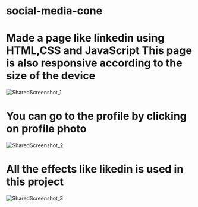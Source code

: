 # social-media-cone
 # Made a page like linkedin using HTML,CSS and JavaScript This page is also responsive according to the size of the device
![SharedScreenshot_1](https://github.com/Sumedh5798/social-media-cone/assets/142483238/0d9395a5-46f9-4132-aa3e-a1be25a8f962)
# You can go to the profile by clicking on profile photo
![SharedScreenshot_2](https://github.com/Sumedh5798/social-media-cone/assets/142483238/5aeb0c3b-c997-4d65-b012-c37753c8c657)
# All the effects like likedin is used in this project
![SharedScreenshot_3](https://github.com/Sumedh5798/social-media-cone/assets/142483238/d94ed284-6633-424e-abe4-d790771cf154)
